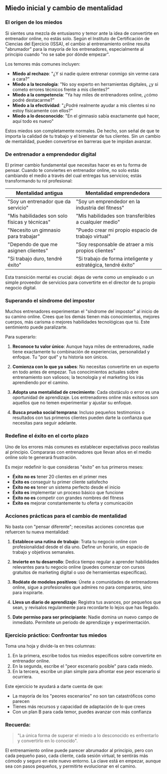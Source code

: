 ## Miedo inicial y cambio de mentalidad

### El origen de los miedos

Si sientes una mezcla de entusiasmo y temor ante la idea de convertirte en entrenador online, no estás solo. Según el Instituto de Certificación de Ciencias del Ejercicio (ISSA), el cambio al entrenamiento online resulta "abrumador" para la mayoría de los entrenadores, especialmente al principio cuando "no se sabe por dónde empezar".

Los temores más comunes incluyen:

- **Miedo al rechazo**: "¿Y si nadie quiere entrenar conmigo sin verme cara a cara?"
- **Miedo a la tecnología**: "No soy experto en herramientas digitales, ¿y si cometo errores técnicos frente a mis clientes?"
- **Miedo a la competencia**: "Ya hay miles de entrenadores online, ¿cómo podré destacarme?"
- **Miedo a la efectividad**: "¿Podré realmente ayudar a mis clientes si no estoy físicamente con ellos?"
- **Miedo a lo desconocido**: "En el gimnasio sabía exactamente qué hacer, aquí todo es nuevo"

Estos miedos son completamente normales. De hecho, son señal de que te importa la calidad de tu trabajo y el bienestar de tus clientes. Sin un cambio de mentalidad, pueden convertirse en barreras que te impidan avanzar.

### De entrenador a emprendedor digital

El primer cambio fundamental que necesitas hacer es en tu forma de pensar. Cuando te conviertes en entrenador online, no solo estás cambiando el medio a través del cual entregas tus servicios; estás transformando tu rol profesional:

**Mentalidad antigua** | **Mentalidad emprendedora**
--- | ---
"Soy un entrenador que da servicio" | "Soy un emprendedor en la industria del fitness"
"Mis habilidades son solo físicas y técnicas" | "Mis habilidades son transferibles a cualquier medio"
"Necesito un gimnasio para trabajar" | "Puedo crear mi propio espacio de trabajo virtual"
"Dependo de que me asignen clientes" | "Soy responsable de atraer a mis propios clientes"
"Si trabajo duro, tendré éxito" | "Si trabajo de forma inteligente y estratégica, tendré éxito"

Esta transición mental es crucial: dejas de verte como un empleado o un simple proveedor de servicios para convertirte en el director de tu propio negocio digital.

### Superando el síndrome del impostor

Muchos entrenadores experimentan el "síndrome del impostor" al inicio de su camino online. Crees que los demás tienen más conocimientos, mejores cuerpos, más carisma o mejores habilidades tecnológicas que tú. Este sentimiento puede paralizarte.

Para superarlo:

1. **Reconoce tu valor único**: Aunque haya miles de entrenadores, nadie tiene exactamente tu combinación de experiencias, personalidad y enfoque. Tu "por qué" y tu historia son únicos.

2. **Comienza con lo que ya sabes**: No necesitas convertirte en un experto en todo antes de empezar. Tus conocimientos actuales sobre entrenamiento son valiosos; la tecnología y el marketing los irás aprendiendo por el camino.

3. **Adopta una mentalidad de crecimiento**: Cada obstáculo o error es una oportunidad de aprendizaje. Los entrenadores online más exitosos son aquellos que no temen experimentar y ajustar su enfoque.

4. **Busca prueba social temprana**: Incluso pequeños testimonios o resultados con tus primeros clientes pueden darte la confianza que necesitas para seguir adelante.

### Redefine el éxito en el corto plazo

Uno de los errores más comunes es establecer expectativas poco realistas al principio. Compararas con entrenadores que llevan años en el medio online solo te generará frustración.

Es mejor redefinir lo que consideras "éxito" en tus primeros meses:

- **Éxito no es** tener 20 clientes en el primer mes
- **Éxito es** conseguir tu primer cliente satisfecho
- **Éxito no es** tener un sistema perfecto desde el inicio
- **Éxito es** implementar un proceso básico que funcione
- **Éxito no es** competir con grandes nombres del fitness
- **Éxito es** mejorar constantemente tu oferta y comunicación

### Acciones prácticas para el cambio de mentalidad

No basta con "pensar diferente"; necesitas acciones concretas que refuercen tu nueva mentalidad:

1. **Establece una rutina de trabajo**: Trata tu negocio online con profesionalidad desde el día uno. Define un horario, un espacio de trabajo y objetivos semanales.

2. **Invierte en tu desarrollo**: Dedica tiempo regular a aprender habilidades relevantes para tu negocio online (puedes comenzar con cursos gratuitos de marketing digital o uso de herramientas específicas).

3. **Rodéate de modelos positivos**: Únete a comunidades de entrenadores online, sigue a profesionales que admires no para compararos, sino para inspirarte.

4. **Lleva un diario de aprendizaje**: Registra tus avances, por pequeños que sean, y revísalos regularmente para recordarte lo lejos que has llegado.

5. **Date permiso para ser principiante**: Nadie domina un nuevo campo de inmediato. Permítete un periodo de aprendizaje y experimentación.

### Ejercicio práctico: Confrontar tus miedos

Toma una hoja y divide-la en tres columnas:

1. En la primera, escribe todos tus miedos específicos sobre convertirte en entrenador online.
2. En la segunda, escribe el "peor escenario posible" para cada miedo.
3. En la tercera, escribe un plan simple para afrontar ese peor escenario si ocurriera.

Este ejercicio te ayudará a darte cuenta de que:
- La mayoría de los "peores escenarios" no son tan catastróficos como parecen
- Tienes más recursos y capacidad de adaptación de lo que crees
- Con un plan B para cada temor, puedes avanzar con más confianza

### Recuerda:

> "La única forma de superar el miedo a lo desconocido es enfrentarlo y convertirlo en lo conocido".

El entrenamiento online puede parecer abrumador al principio, pero con cada pequeño paso, cada cliente, cada sesión virtual, te sentirás más cómodo y seguro en este nuevo entorno. La clave está en empezar, aunque sea con pasos pequeños, y permitirte evolucionar en el camino. 